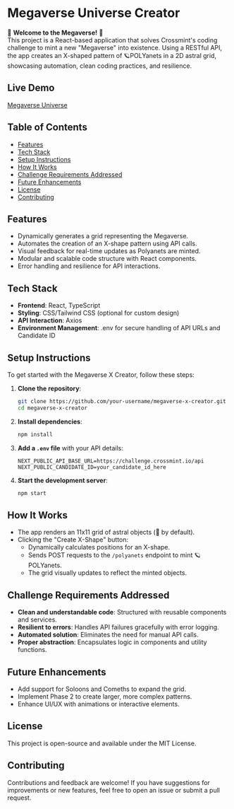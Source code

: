 # Megaverse Universe Creator

🌌 **Welcome to the Megaverse!** 🌌  
This project is a React-based application that solves Crossmint's coding challenge to mint a new "Megaverse" into existence. Using a RESTful API, the app creates an X-shaped pattern of 🪐POLYanets in a 2D astral grid, showcasing automation, clean coding practices, and resilience.

## Live Demo
[Megaverse Universe](https://megaverse-universe.vercel.app/)

## Table of Contents
- [Features](#features)
- [Tech Stack](#tech-stack)
- [Setup Instructions](#setup-instructions)
- [How It Works](#how-it-works)
- [Challenge Requirements Addressed](#challenge-requirements-addressed)
- [Future Enhancements](#future-enhancements)
- [License](#license)
- [Contributing](#contributing)

## Features
- Dynamically generates a grid representing the Megaverse.
- Automates the creation of an X-shape pattern using API calls.
- Visual feedback for real-time updates as Polyanets are minted.
- Modular and scalable code structure with React components.
- Error handling and resilience for API interactions.

## Tech Stack
- **Frontend**: React, TypeScript
- **Styling**: CSS/Tailwind CSS (optional for custom design)
- **API Interaction**: Axios
- **Environment Management**: .env for secure handling of API URLs and Candidate ID

## Setup Instructions
To get started with the Megaverse X Creator, follow these steps:

1. **Clone the repository**:
   ```bash
   git clone https://github.com/your-username/megaverse-x-creator.git
   cd megaverse-x-creator
   ```

2. **Install dependencies**:
   ```bash
   npm install
   ```

3. **Add a `.env` file** with your API details:
   ```plaintext
   NEXT_PUBLIC_API_BASE_URL=https://challenge.crossmint.io/api
   NEXT_PUBLIC_CANDIDATE_ID=your_candidate_id_here
   ```

4. **Start the development server**:
   ```bash
   npm start
   ```

## How It Works
- The app renders an 11x11 grid of astral objects (🌌 by default).
- Clicking the "Create X-Shape" button:
  - Dynamically calculates positions for an X-shape.
  - Sends POST requests to the `/polyanets` endpoint to mint 🪐POLYanets.
  - The grid visually updates to reflect the minted objects.

## Challenge Requirements Addressed
- **Clean and understandable code**: Structured with reusable components and services.
- **Resilient to errors**: Handles API failures gracefully with error logging.
- **Automated solution**: Eliminates the need for manual API calls.
- **Proper abstraction**: Encapsulates logic in components and utility functions.

## Future Enhancements
- Add support for Soloons and Comeths to expand the grid.
- Implement Phase 2 to create larger, more complex patterns.
- Enhance UI/UX with animations or interactive elements.

## License
This project is open-source and available under the MIT License.

## Contributing
Contributions and feedback are welcome! If you have suggestions for improvements or new features, feel free to open an issue or submit a pull request.